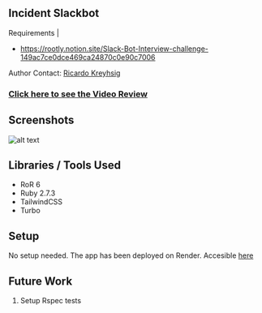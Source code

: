 ## Incident Slackbot

Requirements |
- https://rootly.notion.site/Slack-Bot-Interview-challenge-149ac7ce0dce469ca24870c0e90c7006

Author Contact:
[Ricardo Kreyhsig](mailto:rickreyhsig@gmail.com)

### [Click here to see the Video Review](LINK_TO_LOOM_VIDEO)


## Screenshots
![alt text](assets/swagger_demo.png)


## Libraries / Tools Used

- RoR 6
- Ruby 2.7.3
- TailwindCSS
- Turbo

## Setup

No setup needed.  The app has been deployed on Render.
Accesible [here](https://mysite-mr22.onrender.com/)


## Future Work

1. Setup Rspec tests

